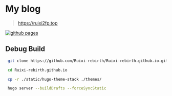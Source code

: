 # My blog

> https://ruixi2fp.top

[![github pages](https://github.com/ruixi-rebirth/ruixi-rebirth.github.io/actions/workflows/gh_pages.yml/badge.svg)](https://github.com/ruixi-rebirth/ruixi-rebirth.github.io/actions/workflows/gh_pages.yml)

## Debug Build

```bash
 git clone https://github.com/Ruixi-rebirth/Ruixi-rebirth.github.io.git --branch=blog --depth=1

 cd Ruixi-rebirth.github.io

 cp -r ./static/hugo-theme-stack ./themes/

 hugo server --buildDrafts --forceSyncStatic
```
